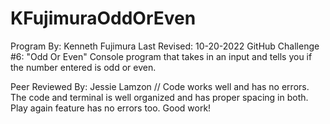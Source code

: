 # KFujimuraOddOrEven
Program By: Kenneth Fujimura
Last Revised: 10-20-2022
GitHub Challenge #6: "Odd Or Even"
Console program that takes in an input and tells you if the number entered is odd or even.

Peer Reviewed By: Jessie Lamzon //
Code works well and has no errors.  The code and terminal is well organized and has proper spacing in both.  Play again feature has no errors too.  Good work!